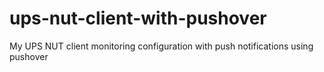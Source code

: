 # ups-nut-client-with-pushover
My UPS NUT client monitoring configuration with push notifications using pushover
